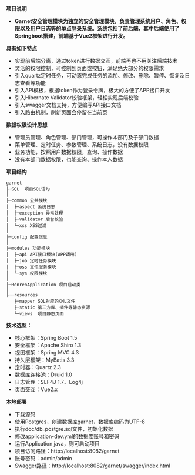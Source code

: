 **项目说明** 
- **Garnet安全管理模块为独立的安全管理模块，负责管理系统用户、角色、权限以及用户日志等的单点登录系统。系统包括了前后端，其中后端使用了Springboot搭建，前端基于Vue2框架进行开发。**

**具有如下特点** 
- 实现前后端分离，通过token进行数据交互，前端再也不用关注后端技术
- 灵活的权限控制，可控制到页面或按钮，满足绝大部分的权限需求
- 引入quartz定时任务，可动态完成任务的添加、修改、删除、暂停、恢复及日志查看等功能
- 引入API模板，根据token作为登录令牌，极大的方便了APP接口开发
- 引入Hibernate Validator校验框架，轻松实现后端校验
- 引入swagger文档支持，方便编写API接口文档
- 引入路由机制，刷新页面会停留在当前页

**数据权限设计思想** 
- 管理员管理、角色管理、部门管理，可操作本部门及子部门数据
- 菜单管理、定时任务、参数管理、系统日志，没有数据权限
- 业务功能，按照用户数据权限，查询、操作数据
- 没有本部门数据权限，也能查询、操作本人数据

**项目结构** 
```
garnet
├─SQL  项目SQL语句
│
├─common 公共模块
│  ├─aspect 系统日志
│  ├─exception 异常处理
│  ├─validator 后台校验
│  └─xss XSS过滤
│ 
├─config 配置信息
│ 
├─modules 功能模块
│  ├─api API接口模块(APP调用)
│  ├─job 定时任务模块
│  ├─oss 文件服务模块
│  └─sys 权限模块
│ 
├─RenrenApplication 项目启动类
│  
├──resources 
   ├─mapper SQL对应的XML文件
   ├─static 第三方库、插件等静态资源
   └─views  项目静态页面
```

**技术选型：** 
- 核心框架：Spring Boot 1.5
- 安全框架：Apache Shiro 1.3
- 视图框架：Spring MVC 4.3
- 持久层框架：MyBatis 3.3
- 定时器：Quartz 2.3
- 数据库连接池：Druid 1.0
- 日志管理：SLF4J 1.7、Log4j
- 页面交互：Vue2.x

 **本地部署**
- 下载源码
- 使用Postgres，创建数据库garnet，数据库编码为UTF-8
- 执行doc/db_postgre.sql文件，初始化数据
- 修改application-dev.yml的数据库账号和密码
- 运行Application.java，则可启动项目
- 项目访问路径：http://localhost:8082/garnet
- 账号密码：admin/admin
- Swagger路径：http://localhost:8082/garnet/swagger/index.html